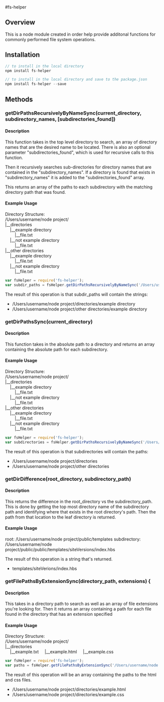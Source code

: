 #fs-helper

## Overview

This is a node module created in order help provide additonal functions for commonly performed file system operations.

## Installation
```javascript
// to install in the local directory
npm install fs-helper

// to install in the local directory and save to the package.json
npm install fs-helper --save
```

## Methods

### getDirPathsRecursivelyByNameSync(current_directory, subdirectory_names, [subdirectories_found])
#### Description
This function takes in the top level directory to search, an array of directory names that are the desired name to be located. There is also an optional parameter "subdirectories_found", which is used for recursive calls to this function. 

Then it recursively searches sub-directories for directory names that are contained in the "subdirectory_names". If a directory is found that exists in "subdirectory_names" it is added to the "subdirectories_found" array.

This returns an array of the paths to each subdirectory with the matching directory path that was found.

#### Example Usage
Directory Structure:  
/Users/username/node project/  
|__directories  
&nbsp;&nbsp;&nbsp;&nbsp;|__example directory  
&nbsp;&nbsp;&nbsp;&nbsp;&nbsp;&nbsp;&nbsp;&nbsp;|__file.txt  
&nbsp;&nbsp;&nbsp;&nbsp;|__not example directory  
&nbsp;&nbsp;&nbsp;&nbsp;&nbsp;&nbsp;&nbsp;&nbsp;|__file.txt  
|__other directories  
&nbsp;&nbsp;&nbsp;&nbsp;|__example directory  
&nbsp;&nbsp;&nbsp;&nbsp;&nbsp;&nbsp;&nbsp;&nbsp;|__file.txt  
&nbsp;&nbsp;&nbsp;&nbsp;|__not example directory  
&nbsp;&nbsp;&nbsp;&nbsp;&nbsp;&nbsp;&nbsp;&nbsp;|__file.txt  

```javascript
var fsHelper = require('fs-helper');
var subdir_paths = fsHelper.getDirPathsRecursivelyByNameSync('/Users/username/node project/', ['example directory']);
```

The result of this operation is that subdir_paths will contain the strings:  
- /Users/username/node project/directories/example directory
- /Users/username/node project/other directories/example directory
 
### getDirPathsSync(current_directory)
#### Description
This function takes in the absolute path to a directory and returns an array containing the absolute path for each subdirectory.

#### Example Usage
Directory Structure:  
/Users/username/node project/  
|__directories  
&nbsp;&nbsp;&nbsp;&nbsp;|__example directory  
&nbsp;&nbsp;&nbsp;&nbsp;&nbsp;&nbsp;&nbsp;&nbsp;|__file.txt  
&nbsp;&nbsp;&nbsp;&nbsp;|__not example directory  
&nbsp;&nbsp;&nbsp;&nbsp;&nbsp;&nbsp;&nbsp;&nbsp;|__file.txt  
|__other directories  
&nbsp;&nbsp;&nbsp;&nbsp;|__example directory  
&nbsp;&nbsp;&nbsp;&nbsp;&nbsp;&nbsp;&nbsp;&nbsp;|__file.txt  
&nbsp;&nbsp;&nbsp;&nbsp;|__not example directory  
&nbsp;&nbsp;&nbsp;&nbsp;&nbsp;&nbsp;&nbsp;&nbsp;|__file.txt  

```javascript
var fsHelper = require('fs-helper');
var subdirectories = fsHelper.getDirPathsRecursivelyByNameSync('/Users/username/node project')
```

The result of this operation is that subdirectories will contain the paths:
- /Users/username/node project/directories
- /Users/username/node project/other directories

### getDirDifference(root_directory, subdirectory_path)
#### Description
This returns the difference in the root_directory vs the subdirectory_path. This is done by getting the top most directory name of the subdirectory path and identifying where that exists in the root directory's path. Then the path from that location to the leaf directory is returned.

#### Example Usage
root: /Users/username/node project/public/templates
subdirectory: /Users/username/node project/public/public/templates/siteVersions/index.hbs 

The result of this operation is a string that's returned.
- templates/siteVerions/index.hbs

### getFilePathsByExtensionSync(directory_path, extensions) {
#### Description
This takes in a directory path to search as well as an array of file extensions you're looking for. Then it returns an array containing a path for each file found in the directory that has an extension specified

#### Example Usage
Directory Structure:  
/Users/username/node project/  
|__directories  
&nbsp;&nbsp;&nbsp;&nbsp;|__example.txt
&nbsp;&nbsp;&nbsp;&nbsp;|__example.html
&nbsp;&nbsp;&nbsp;&nbsp;|__example.css
  
```javascript
var fsHelper = require('fs-helper');
var paths = fsHelper.getFilePathsByExtensionSync('/Users/username/node project/directories', ['html', 'css']);
```

The result of this operation will be an array containing the paths to the html and css files.
- /Users/username/node project/directories/example.html
- /Users/username/node project/directories/example.css
